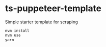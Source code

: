 # ts-puppeteer-template

Simple starter template for scraping

```bash
nvm install
nvm use
yarn
```
